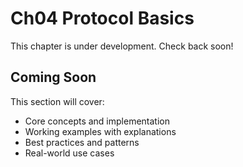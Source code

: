 # Ch04 Protocol Basics

This chapter is under development. Check back soon!

## Coming Soon

This section will cover:
- Core concepts and implementation
- Working examples with explanations
- Best practices and patterns
- Real-world use cases
